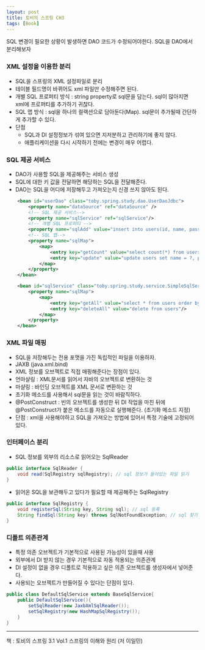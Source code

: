 ```yaml
---
layout: post
title: 토비의 스프링 CH3
tags: [Book]
---
```


SQL 변경이 필요한 상황이 발생하면 DAO 코드가 수정되어야한다.
SQL을 DAO에서 분리해보자

### XML 설정을 이용한 분리

- SQL을 스프링의 XML 설정파일로 분리
- 테이블 필드명이 바뀌어도 xml 파일만 수정해주면 된다.
- 개별 SQL 프로퍼티 방식 : string property로 sql문을 담는다. sql이 많아지면 xml에 프로퍼티를 추가하기 귀찮다.
- SQL 맵 방식 : sql을 하나의 컬랙션으로 담아둔다(Map). sql문이 추가될때 간단하게 추가할 수 있다.
- 단점
    - SQL과 DI 설정정보가 섞여 있으면 지저분하고 관리하기에 좋지 않다.
    - 애플리케이션을 다시 시작하기 전에는 변경이 매우 어렵다.

### SQL 제공 서비스

- DAO가 사용할  SQL을 제공해주는 서비스 생성
- SQL에 대한 키 값을 전달하면 해당하는 SQL을 전달해준다.
- DAO는 SQL을 어디에 저장해두고 가져오는지 신경 쓰지 않아도 된다.


``` xml
    <bean id="userDao" class="toby.spring.study.dao.UserDaoJdbc">
        <property name="dataSource" ref="dataSource" />
        <!-- SQL 제공 서비스-->
        <property name="sqlService" ref="sqlService"/>
        <!-- 개별 SQL 프로퍼티 -->
        <property name="sqlAdd" value="insert into users(id, name, password, level, login, recommend) values(?,?,?,?,?,?)"/> 
        <!-- SQL 맵-->
        <property name="sqlMap">
            <map>
                <entry key="getCount" value="select count(*) from users"/>
                <entry key="update" value="update users set name = ?, password = ?, level = ?, login = ?, recommend = ? where id = ?" />
            </map>
        </property>
    </bean>

    <bean id="sqlService" class="toby.spring.study.service.SimpleSqlService">
        <property name="sqlMap">
            <map>
                <entry key="getAll" value="select * from users order by id"/>
                <entry key="deleteAll" value="delete from users"/>
            </map>
        </property>
    </bean>
```

### XML 파일 매핑

- SQL을 저장해두는 전용 포맷을 가진 독립적인 파일을 이용하자.
- JAXB (java.xml.bind)
- XML 정보를 오브젝트로 직접 매핑해준다는 장점이 있다.
- 언마샬링 : XML문서를 읽어서 자바의 오브젝트로 변환하는 것 
- 마샬링 : 바인딩 오브젝트를 XML 문서로 변환하는 것
- 초기화 메소드를 사용해서 sql문을 읽는 것이 바람직하다.
- @PostConstruct :  빈의 오브젝트를 생성한 뒤 DI 작업을 마친 뒤에 @PostConstruct가 붙은 메소드를 자동으로 실행해준다. (초기화 메소드 지정)
- 단점 : xml을 사용해야하고 SQL을 가져오는 방법에 있어서 특정 기술에 고정되어있다.

### 인터페이스 분리

- SQL 정보를 외부의 리소스로 읽어오는 SqlReader
``` java
public interface SqlReader {
    void read(SqlRegistry sqlRegistry); // sql 정보가 들어있는 파일 읽기
}
```
- 읽어온 SQL을 보관해두고 있다가 필요할 때 제공해주는 SqlRegistry
``` java
public interface SqlRegistry {
    void registerSql(String key, String sql); // sql 등록
    String findSql(String key) throws SqlNotFoundException; // sql 찾기
}
```

### 디폴트 의존관계

- 특정 의존 오브젝트가 기본적으로 사용된 가능성이 있을때 사용
- 외부에서 DI 받지 않는 경우 기본적으로 자동 적용되는 의존관계
- DI 설정이 없을 경우 디폴트로 적용하고 싶은 의존 오브젝트를 생성자에서 넣어준다.
- 사용되는 오브젝트가 만들어질 수 있다는 단점이 있다.

```java
public class DefaultSqlService extends BaseSqlService{
    public DefaultSqlService(){
        setSqlReader(new JaxbXmlSqlReader());
        setSqlRegistry(new HashMapSqlRegistry());
    }
}
```
* * *
책 : 토비의 스프링 3.1 Vol.1 스프링의 이해와 원리 (저 이일민)